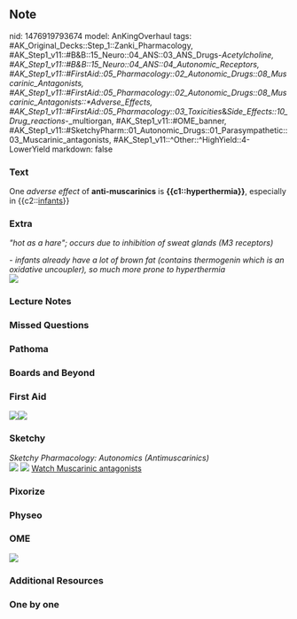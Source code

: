 ## Note
nid: 1476919793674
model: AnKingOverhaul
tags: #AK_Original_Decks::Step_1::Zanki_Pharmacology, #AK_Step1_v11::#B&B::15_Neuro::04_ANS::03_ANS_Drugs-_Acetylcholine, #AK_Step1_v11::#B&B::15_Neuro::04_ANS::04_Autonomic_Receptors, #AK_Step1_v11::#FirstAid::05_Pharmacology::02_Autonomic_Drugs::08_Muscarinic_Antagonists, #AK_Step1_v11::#FirstAid::05_Pharmacology::02_Autonomic_Drugs::08_Muscarinic_Antagonists::*Adverse_Effects, #AK_Step1_v11::#FirstAid::05_Pharmacology::03_Toxicities_&_Side_Effects::10_Drug_reactions_-_multiorgan, #AK_Step1_v11::#OME_banner, #AK_Step1_v11::#SketchyPharm::01_Autonomic_Drugs::01_Parasympathetic::03_Muscarinic_antagonists, #AK_Step1_v11::^Other::^HighYield::4-LowerYield
markdown: false

### Text
<div>
  One <i>adverse effect</i> of <b>anti-muscarinics</b> is
  <b>{{c1::hyperthermia}}</b>, especially in {{c2::<u>infants</u>}}
</div>

### Extra
<i>"hot as a hare"; occurs due to inhibition of sweat glands (M3
receptors)</i>
<div>
  - <i>infants already have a lot of brown fat (contains
  thermogenin which is an oxidative uncoupler), so much more prone
  to hyperthermia</i>
</div>
<div><img src="paste-66752381715020.jpg"></div>

### Lecture Notes


### Missed Questions


### Pathoma


### Boards and Beyond


### First Aid
<img src="paste-598503692697603.jpg"><img src=
"paste-600170140008451.jpg">

### Sketchy
<div>
  <i>Sketchy Pharmacology: Autonomics (Antimuscarinics)</i>
</div><img src=
"Screen%20Shot%202019-09-23%20at%209.15.43%20AM.png"> <img src=
"Screen%20Shot%202019-09-23%20at%209.15.51%20AM.png"> <a href=
"https://dashboard.sketchy.com/study/medical/courses/medical-pharmacology/units/medical-pharmacology-autonomic-drugs/videos/medical-pharmacology-autonomic-drugs-parasympathetic-muscarinic-antagonists?utm_source=anki&utm_medium=partnership&utm_campaign=february_update&utm_content=medical">
Watch Muscarinic antagonists</a>

### Pixorize


### Physeo


### OME
<div class="ome-widget">
  <a href="https://onlinemeded.org?ref=anki"><img src=
  "_OME_AnkiFlashcards_General_4.png"></a>
</div>

### Additional Resources


### One by one

